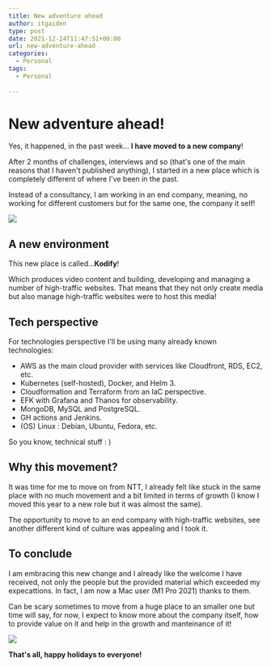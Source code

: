 ```yaml
---
title: New adventure ahead
author: itgaiden
type: post
date: 2021-12-24T11:47:51+00:00
url: new-adventure-ahead
categories:
  - Personal
tags:
  - Personal
  
---
```


# New adventure ahead!

Yes, it happened, in the past week... **I have moved to a new company**!

After 2 months of challenges, interviews and so (that's one of the main reasons that I haven't published anything),  I started in a new place which is completely different of where I've been in the past.

Instead of a consultancy, I am working in an end company, meaning, no working for different customers but for the same one, the company it self!

![](https://media4.giphy.com/media/Jev4iU72S9RYc/giphy.gif?cid=ecf05e47uf0e5lix1y04hxn8tgjomoaakgar23d71dzom4l6&rid=giphy.gif&ct=g)


## A new environment

This new place is called...**Kodify**! 

Which produces video content and building, developing and managing a number of high-traffic websites. That means that they not only create media but also manage high-traffic websites were to host this media!

## Tech perspective

For technologies perspective I'll be using many already known technologies:

- AWS as the main cloud provider with services like Cloudfront, RDS, EC2, etc.
- Kubernetes (self-hosted), Docker, and Helm 3.
- Cloudformation and Terraform from an IaC perspective.
- EFK with Grafana and Thanos for observability.
- MongoDB, MySQL and PostgreSQL.
- GH actions and Jenkins.
- (OS) Linux : Debian, Ubuntu, Fedora, etc.

So you know, technical stuff : )

## Why this movement?

It was time for me to move on from NTT, I already felt like stuck in the same place with no much movement and a bit limited in terms of growth (I know I moved this year to a new role but it was almost the same). 

The opportunity to move to an end company with high-traffic websites, see another different kind of culture was appealing and I took it.

 ## To conclude
 
 I am embracing this new change and I already like the welcome I have received, not only the people but the provided material which exceeded my expecattions. In fact, I am now a Mac user (M1 Pro 2021) thanks to them.
 
 Can be scary sometimes to move from a huge place to an smaller one but time will say, for now, I expect to know more about the company itself, how to provide value on it and help in the growth and manteinance of it!

![](https://media3.giphy.com/media/G33SFIYw5zaM0/giphy.gif?cid=ecf05e47jjh5eib9lai7hpjuerr6nly845fuuxjcmo4dkozn&rid=giphy.gif&ct=g)

**That's all, happy holidays to everyone!**


